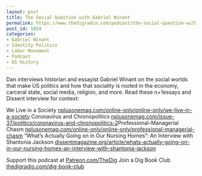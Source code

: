 ```yaml
---
layout: post
title: The Social Question with Gabriel Winant
permalink: https://www.thedigradio.com/podcast/the-social-question-with-gabriel-winant/index.html
post_id: 1824
categories: 
- Gabriel Winant
- Identity Politics
- Labor Movement
- Podcast
- US History
---
```


Dan interviews historian and essayist Gabriel Winant on the social worlds that make US politics and how that sociality is rooted in the economy, carceral state, social media, religion, and more. Read these 
n+1essays and 
Dissent interview for context:

We Live in a Society 
[nplusonemag.com/online-only/online-only/we-live-in-a-society](http://nplusonemag.com/online-only/online-only/we-live-in-a-society)
Coronavirus and Chronopolitics 
[nplusonemag.com/issue-37/politics/coronavirus-and-chronopolitics-2](http://nplusonemag.com/issue-37/politics/coronavirus-and-chronopolitics-2)Professional-Managerial Chasm 
[nplusonemag.com/online-only/online-only/professional-managerial-chasm](http://nplusonemag.com/online-only/online-only/professional-managerial-chasm)
“What’s Actually Going on in Our Nursing Homes”: An Interview with Shantonia Jackson 
[dissentmagazine.org/article/whats-actually-going-on-in-our-nursing-homes-an-interview-with-shantonia-jackson](http://dissentmagazine.org/article/whats-actually-going-on-in-our-nursing-homes-an-interview-with-shantonia-jackson)

Support this podcast at 
[Patreon.com/TheDig](http://Patreon.com/TheDig)
Join a Dig Book Club 
[thedigradio.com/dig-book-club](http://thedigradio.com/dig-book-club)